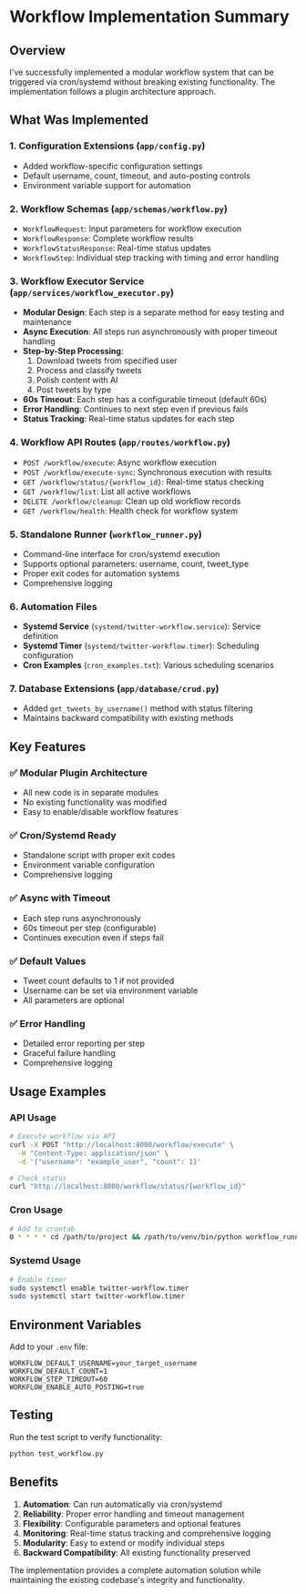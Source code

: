 # Workflow Implementation Summary

## Overview

I've successfully implemented a modular workflow system that can be triggered via cron/systemd without breaking existing functionality. The implementation follows a plugin architecture approach.

## What Was Implemented

### 1. Configuration Extensions (`app/config.py`)
- Added workflow-specific configuration settings
- Default username, count, timeout, and auto-posting controls
- Environment variable support for automation

### 2. Workflow Schemas (`app/schemas/workflow.py`)
- `WorkflowRequest`: Input parameters for workflow execution
- `WorkflowResponse`: Complete workflow results
- `WorkflowStatusResponse`: Real-time status updates
- `WorkflowStep`: Individual step tracking with timing and error handling

### 3. Workflow Executor Service (`app/services/workflow_executor.py`)
- **Modular Design**: Each step is a separate method for easy testing and maintenance
- **Async Execution**: All steps run asynchronously with proper timeout handling
- **Step-by-Step Processing**:
  1. Download tweets from specified user
  2. Process and classify tweets
  3. Polish content with AI
  4. Post tweets by type
- **60s Timeout**: Each step has a configurable timeout (default 60s)
- **Error Handling**: Continues to next step even if previous fails
- **Status Tracking**: Real-time status updates for each step

### 4. Workflow API Routes (`app/routes/workflow.py`)
- `POST /workflow/execute`: Async workflow execution
- `POST /workflow/execute-sync`: Synchronous execution with results
- `GET /workflow/status/{workflow_id}`: Real-time status checking
- `GET /workflow/list`: List all active workflows
- `DELETE /workflow/cleanup`: Clean up old workflow records
- `GET /workflow/health`: Health check for workflow system

### 5. Standalone Runner (`workflow_runner.py`)
- Command-line interface for cron/systemd execution
- Supports optional parameters: username, count, tweet_type
- Proper exit codes for automation systems
- Comprehensive logging

### 6. Automation Files
- **Systemd Service** (`systemd/twitter-workflow.service`): Service definition
- **Systemd Timer** (`systemd/twitter-workflow.timer`): Scheduling configuration
- **Cron Examples** (`cron_examples.txt`): Various scheduling scenarios

### 7. Database Extensions (`app/database/crud.py`)
- Added `get_tweets_by_username()` method with status filtering
- Maintains backward compatibility with existing methods

## Key Features

### ✅ Modular Plugin Architecture
- All new code is in separate modules
- No existing functionality was modified
- Easy to enable/disable workflow features

### ✅ Cron/Systemd Ready
- Standalone script with proper exit codes
- Environment variable configuration
- Comprehensive logging

### ✅ Async with Timeout
- Each step runs asynchronously
- 60s timeout per step (configurable)
- Continues execution even if steps fail

### ✅ Default Values
- Tweet count defaults to 1 if not provided
- Username can be set via environment variable
- All parameters are optional

### ✅ Error Handling
- Detailed error reporting per step
- Graceful failure handling
- Comprehensive logging

## Usage Examples

### API Usage
```bash
# Execute workflow via API
curl -X POST "http://localhost:8000/workflow/execute" \
  -H "Content-Type: application/json" \
  -d '{"username": "example_user", "count": 1}'

# Check status
curl "http://localhost:8000/workflow/status/{workflow_id}"
```

### Cron Usage
```bash
# Add to crontab
0 * * * * cd /path/to/project && /path/to/venv/bin/python workflow_runner.py
```

### Systemd Usage
```bash
# Enable timer
sudo systemctl enable twitter-workflow.timer
sudo systemctl start twitter-workflow.timer
```

## Environment Variables

Add to your `.env` file:
```env
WORKFLOW_DEFAULT_USERNAME=your_target_username
WORKFLOW_DEFAULT_COUNT=1
WORKFLOW_STEP_TIMEOUT=60
WORKFLOW_ENABLE_AUTO_POSTING=true
```

## Testing

Run the test script to verify functionality:
```bash
python test_workflow.py
```

## Benefits

1. **Automation**: Can run automatically via cron/systemd
2. **Reliability**: Proper error handling and timeout management
3. **Flexibility**: Configurable parameters and optional features
4. **Monitoring**: Real-time status tracking and comprehensive logging
5. **Modularity**: Easy to extend or modify individual steps
6. **Backward Compatibility**: All existing functionality preserved

The implementation provides a complete automation solution while maintaining the existing codebase's integrity and functionality. 